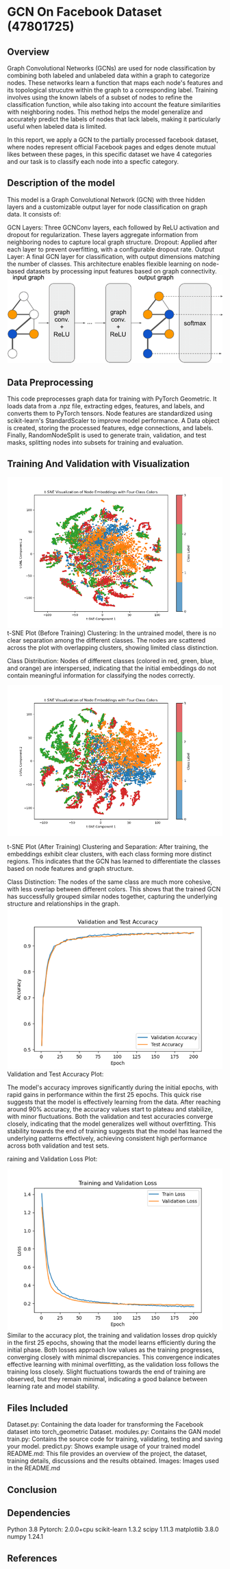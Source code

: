 # GCN On Facebook Dataset (47801725)

## Overview 
 Graph Convolutional Networks (GCNs) are used for node classification by combining both labeled and unlabeled data within a graph to categorize nodes. These networks learn a function that maps each node's features and its topological strucutre within the graph to a corresponding label. Training involves using the known labels of a subset of nodes to refine the classification function, while also taking into account the  feature similarities with neighboring nodes. This method helps the model generalize and accurately predict the labels of nodes that lack labels, making it particularly useful when labeled data is limited.

In this report, we apply a GCN to the partially processed facebook dataset, where nodes represent official Facebook pages and edges denote mutual likes between these pages, in this specific dataset we have 4 categories and our task is to classify each node into a specfic category. 

## Description of the model 
This model is a Graph Convolutional Network (GCN) with three hidden layers and a customizable output layer for node classification on graph data. It consists of:

GCN Layers: Three GCNConv layers, each followed by ReLU activation and dropout for regularization. These layers aggregate information from neighboring nodes to capture local graph structure.
Dropout: Applied after each layer to prevent overfitting, with a configurable dropout rate.
Output Layer: A final GCN layer for classification, with output dimensions matching the number of classes.
This architecture enables flexible learning on node-based datasets by processing input features based on graph connectivity.
![Example of a GCN Model Architecture](images/The-structure-of-GCN-model-Each-node-in-the-input-graph-represents-a-sample-with-a.png)

## Data Preprocessing 
This code preprocesses graph data for training with PyTorch Geometric. It loads data from a .npz file, extracting edges, features, and labels, and converts them to PyTorch tensors. Node features are standardized using scikit-learn's StandardScaler to improve model performance. A Data object is created, storing the processed features, edge connections, and labels. Finally, RandomNodeSplit is used to generate train, validation, and test masks, splitting nodes into subsets for training and evaluation.
## Training And Validation with Visualization

![TSNE Plot Before Training](images/TSNE_Before.png)
t-SNE Plot (Before Training)
Clustering: In the untrained model, there is no clear separation among the different classes. The nodes are scattered across the plot with overlapping clusters, showing limited class distinction.

Class Distribution: Nodes of different classes (colored in red, green, blue, and orange) are interspersed, indicating that the initial embeddings do not contain meaningful information for classifying the nodes correctly.

![](images/Tsne.png)

t-SNE Plot (After Training)
Clustering and Separation: After training, the embeddings exhibit clear clusters, with each class forming more distinct regions. This indicates that the GCN has learned to differentiate the classes based on node features and graph structure.

Class Distinction: The nodes of the same class are much more cohesive, with less overlap between different colors. This shows that the trained GCN has successfully grouped similar nodes together, capturing the underlying structure and relationships in the graph.
![](images/Validation%20and%20Test%20Accuracy.png)
Validation and Test Accuracy Plot:

The model's accuracy improves significantly during the initial epochs, with rapid gains in performance within the first 25 epochs. This quick rise suggests that the model is effectively learning from the data.
After reaching around 90% accuracy, the accuracy values start to plateau and stabilize, with minor fluctuations. Both the validation and test accuracies converge closely, indicating that the model generalizes well without overfitting.
This stability towards the end of training suggests that the model has learned the underlying patterns effectively, achieving consistent high performance across both validation and test sets.

raining and Validation Loss Plot:

![Validation and Test Loss Plot](images/Training%20and%20Validation%20loss.png)
Similar to the accuracy plot, the training and validation losses drop quickly in the first 25 epochs, showing that the model learns efficiently during the initial phase.
Both losses approach low values as the training progresses, converging closely with minimal discrepancies. This convergence indicates effective learning with minimal overfitting, as the validation loss follows the training loss closely.
Slight fluctuations towards the end of training are observed, but they remain minimal, indicating a good balance between learning rate and model stability.

## Files Included 
Dataset.py: Containing the data loader for transforming the Facebook dataset into torch_geometric Dataset.
modules.py: Contains the GAN model
train.py: Contains the source code for training, validating, testing and saving your model.
predict.py: Shows example usage of your trained model
README.md: This file provides an overview of the project, the dataset, training details, discussions and the results obtained.
Images: Images used in the README.md


## Conclusion 


## Dependencies 
Python 3.8 
Pytorch: 2.0.0+cpu
scikit-learn 1.3.2 
scipy 1.11.3 
matplotlib 3.8.0 
numpy 1.24.1
## References 
